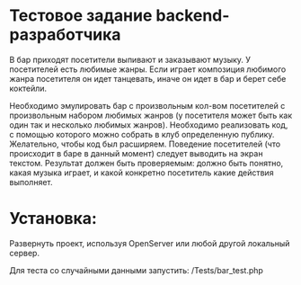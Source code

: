 # Тестовое задание backend-разработчика

В бар приходят посетители выпивают и заказывают музыку. У посетителей есть любимые жанры.
Если играет композиция любимого жанра посетителя он идет танцевать, иначе он идет в бар и берет себе коктейли.
 
Необходимо эмулировать бар с произвольным кол-вом посетителей с произвольным набором любимых жанров (у посетителя может быть как один так и несколько любимых жанров).
Необходимо реализовать код, с помощью которого можно собрать в клуб определенную публику.
Желательно, чтобы код был расширяем.
Поведение посетителей (что происходит в баре в данный момент) следует выводить на экран текстом.
Результат должен быть проверяемым: должно быть понятно, какая музыка играет, и какой конкретно посетитель какие действия выполняет.

# Установка:

Развернуть проект, используя OpenServer или любой другой локальный сервер.

Для теста со случайными данными запустить: /Tests/bar_test.php
